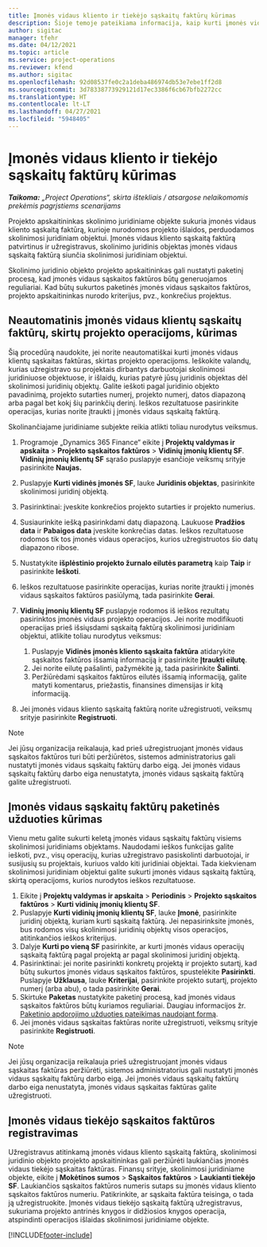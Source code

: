 ```yaml
---
title: Įmonės vidaus kliento ir tiekėjo sąskaitų faktūrų kūrimas
description: Šioje temoje pateikiama informacija, kaip kurti įmonės vidaus klientų ir tiekėjų sąskaitas faktūras.
author: sigitac
manager: tfehr
ms.date: 04/12/2021
ms.topic: article
ms.service: project-operations
ms.reviewer: kfend
ms.author: sigitac
ms.openlocfilehash: 92d08537fe0c2a1deba486974db53e7ebe1ff2d8
ms.sourcegitcommit: 3d78338773929121d17ec3386f6cb67bfb2272cc
ms.translationtype: HT
ms.contentlocale: lt-LT
ms.lasthandoff: 04/27/2021
ms.locfileid: "5948405"
---
```

# <a name="create-intercompany-customer-and-vendor-invoices"></a>Įmonės vidaus kliento ir tiekėjo sąskaitų faktūrų kūrimas

_**Taikoma:** „Project Operations“, skirta ištekliais / atsargose nelaikomomis prekėmis pagrįstiems scenarijams_

Projekto apskaitininkas skolinimo juridiniame objekte sukuria įmonės vidaus kliento sąskaitą faktūrą, kurioje nurodomos projekto išlaidos, perduodamos skolinimosi juridiniam objektui. Įmonės vidaus kliento sąskaitą faktūrą patvirtinus ir užregistravus, skolinimo juridinis objektas įmonės vidaus sąskaitą faktūrą siunčia skolinimosi juridiniam objektui.

Skolinimo juridinio objekto projekto apskaitininkas gali nustatyti paketinį procesą, kad įmonės vidaus sąskaitos faktūros būtų generuojamos reguliariai. Kad būtų sukurtos paketinės įmonės vidaus sąskaitos faktūros, projekto apskaitininkas nurodo kriterijus, pvz., konkrečius projektus.

## <a name="manually-create-an-intercompany-customer-invoice-for-project-transactions"></a>Neautomatinis įmonės vidaus klientų sąskaitų faktūrų, skirtų projekto operacijoms, kūrimas 

Šią procedūrą naudokite, jei norite neautomatiškai kurti įmonės vidaus klientų sąskaitas faktūras, skirtas projekto operacijoms. Ieškokite valandų, kurias užregistravo su projektais dirbantys darbuotojai skolinimosi juridiniuose objektuose, ir išlaidų, kurias patyrė jūsų juridinis objektas dėl skolinimosi juridinių objektų. Galite ieškoti pagal juridinio objekto pavadinimą, projekto sutarties numerį, projekto numerį, datos diapazoną arba pagal bet kokį šių parinkčių derinį. Ieškos rezultatuose pasirinkite operacijas, kurias norite įtraukti į įmonės vidaus sąskaitą faktūrą. 

Skolinančiajame juridiniame subjekte reikia atlikti toliau nurodytus veiksmus. 

1. Programoje „Dynamics 365 Finance“ eikite į **Projektų valdymas ir apskaita** > **Projekto sąskaitos faktūros** > **Vidinių įmonių klientų SF**. **Vidinių įmonių klientų SF** sąrašo puslapyje esančioje veiksmų srityje pasirinkite **Naujas.**
2. Puslapyje **Kurti vidinės įmonės SF**, lauke **Juridinis objektas**, pasirinkite skolinimosi juridinį objektą.
3. Pasirinktinai: įveskite konkrečios projekto sutarties ir projekto numerius.
4. Susiaurinkite iešką pasirinkdami datų diapazoną. Laukuose **Pradžios data** ir **Pabaigos data** įveskite konkrečias datas. Ieškos rezultatuose rodomos tik tos įmonės vidaus operacijos, kurios užregistruotos šio datų diapazono ribose.
5. Nustatykite **išplėstinio projekto žurnalo eilutės parametrą** kaip **Taip** ir pasirinkite **Ieškoti**.
6. Ieškos rezultatuose pasirinkite operacijas, kurias norite įtraukti į įmonės vidaus sąskaitos faktūros pasiūlymą, tada pasirinkite **Gerai**.
7. **Vidinių įmonių klientų SF** puslapyje rodomos iš ieškos rezultatų pasirinktos įmonės vidaus projekto operacijos. Jei norite modifikuoti operacijas prieš išsiųsdami sąskaitą faktūrą skolinimosi juridiniam objektui, atlikite toliau nurodytus veiksmus:
  
    1. Puslapyje **Vidinės įmonės kliento sąskaita faktūra** atidarykite sąskaitos faktūros išsamią informaciją ir pasirinkite **Įtraukti eilutę**.
    2. Jei norite eilutę pašalinti, pažymėkite ją, tada pasirinkite **Šalinti**.
    3. Peržiūrėdami sąskaitos faktūros eilutės išsamią informaciją, galite matyti komentarus, priežastis, finansines dimensijas ir kitą informaciją.
    
8. Jei įmonės vidaus kliento sąskaitą faktūrą norite užregistruoti, veiksmų srityje pasirinkite **Registruoti**.

> [!NOTE]
> Jei jūsų organizacija reikalauja, kad prieš užregistruojant įmonės vidaus sąskaitos faktūros turi būti peržiūrėtos, sistemos administratorius gali nustatyti įmonės vidaus sąskaitų faktūrų darbo eigą. Jei įmonės vidaus sąskaitų faktūrų darbo eiga nenustatyta, įmonės vidaus sąskaitą faktūrą galite užregistruoti.

## <a name="create-a-batch-job-for-intercompany-invoices"></a>Įmonės vidaus sąskaitų faktūrų paketinės užduoties kūrimas

Vienu metu galite sukurti keletą įmonės vidaus sąskaitų faktūrų visiems skolinimosi juridiniams objektams. Naudodami ieškos funkcijas galite ieškoti, pvz., visų operacijų, kurias užregistravo pasiskolinti darbuotojai, ir susijusių su projektais, kuriuos valdo kiti juridiniai objektai. Tada kiekvienam skolinimosi juridiniam objektui galite sukurti įmonės vidaus sąskaitą faktūrą, skirtą operacijoms, kurios nurodytos ieškos rezultatuose.

1. Eikite į **Projektų valdymas ir apskaita** > **Periodinis** > **Projekto sąskaitos faktūros** > **Kurti vidinių įmonių klientų SF**.
2. Puslapyje **Kurti vidinių įmonių klientų SF**, lauke **Įmonė**, pasirinkite juridinį objektą, kuriam kurti sąskaitą faktūrą. Jei nepasirinksite įmonės, bus rodomos visų skolinimosi juridinių objektų visos operacijos, atitinkančios ieškos kriterijus.
3. Dalyje **Kurti po vieną SF** pasirinkite, ar kurti įmonės vidaus operacijų sąskaitą faktūrą pagal projektą ar pagal skolinimosi juridinį objektą.
4. Pasirinktinai: jei norite pasirinkti konkretų projektą ir projekto sutartį, kad būtų sukurtos įmonės vidaus sąskaitos faktūros, spustelėkite **Pasirinkti**. Puslapyje **Užklausa**, lauke **Kriterijai**, pasirinkite projekto sutartį, projekto numerį (arba abu), o tada pasirinkite **Gerai**.
5. Skirtuke **Paketas** nustatykite paketinį procesą, kad įmonės vidaus sąskaitos faktūros būtų kuriamos reguliariai. Daugiau informacijos žr. [Paketinio apdorojimo užduoties pateikimas naudojant formą](/dynamicsax-2012/appuser-itpro/submit-a-batch-processing-job-from-a-form).
6. Jei įmonės vidaus sąskaitas faktūras norite užregistruoti, veiksmų srityje pasirinkite **Registruoti**.

> [!NOTE]
> Jei jūsų organizacija reikalauja prieš užregistruojant įmonės vidaus sąskaitas faktūras peržiūrėti, sistemos administratorius gali nustatyti įmonės vidaus sąskaitų faktūrų darbo eigą. Jei įmonės vidaus sąskaitų faktūrų darbo eiga nenustatyta, įmonės vidaus sąskaitas faktūras galite užregistruoti.

## <a name="post-the-intercompany-vendor-invoice"></a>Įmonės vidaus tiekėjo sąskaitos faktūros registravimas

Užregistravus atitinkamą įmonės vidaus kliento sąskaitą faktūrą, skolinimosi juridinio objekto projekto apskaitininkas gali peržiūrėti laukiančias įmonės vidaus tiekėjo sąskaitas faktūras. Finansų srityje, skolinimosi juridiniame objekte, eikite į **Mokėtinos sumos** > **Sąskaitos faktūros** > **Laukianti tiekėjo SF**. Laukiančios sąskaitos faktūros numeris sutaps su įmonės vidaus kliento sąskaitos faktūros numeriu. Patikrinkite, ar sąskaita faktūra teisinga, o tada ją užregistruokite. Įmonės vidaus tiekėjo sąskaitą faktūrą užregistravus, sukuriama projekto antrinės knygos ir didžiosios knygos operacija, atspindinti operacijos išlaidas skolinimosi juridiniame objekte.


[!INCLUDE[footer-include](../includes/footer-banner.md)]
